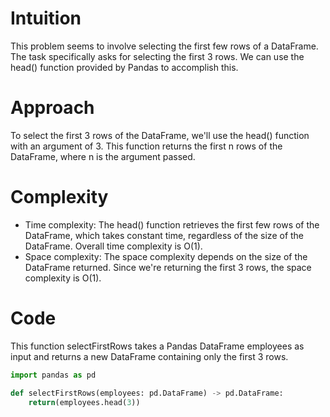 # Intuition
This problem seems to involve selecting the first few rows of a DataFrame. The task specifically asks for selecting the first 3 rows. We can use the head() function provided by Pandas to accomplish this.

# Approach
To select the first 3 rows of the DataFrame, we'll use the head() function with an argument of 3. This function returns the first n rows of the DataFrame, where n is the argument passed.

# Complexity
- Time complexity:
The head() function retrieves the first few rows of the DataFrame, which takes constant time, regardless of the size of the DataFrame.
Overall time complexity is 
O(1).
- Space complexity:
The space complexity depends on the size of the DataFrame returned. Since we're returning the first 3 rows, the space complexity is 
O(1).
# Code

This function selectFirstRows takes a Pandas DataFrame employees as input and returns a new DataFrame containing only the first 3 rows.
```.py
import pandas as pd

def selectFirstRows(employees: pd.DataFrame) -> pd.DataFrame:
    return(employees.head(3))
```
